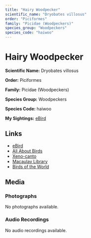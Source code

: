 ```yaml
---
title: "Hairy Woodpecker"
scientific_name: "Dryobates villosus"
order: "Piciformes"
family: "Picidae (Woodpeckers)"
species_group: "Woodpeckers"
species_code: "haiwoo"
---
```


# Hairy Woodpecker

**Scientific Name:** Dryobates villosus

**Order:** Piciformes

**Family:** Picidae (Woodpeckers)

**Species Group:** Woodpeckers

**Species Code:** haiwoo

**My Sightings:** [eBird](https://ebird.org/lifelist?r=world&time=life&spp=haiwoo)

## Links
* [eBird](https://ebird.org/species/haiwoo) 
* [All About Birds](https://www.allaboutbirds.org/guide/haiwoo) 
* [Xeno-canto](https://www.xeno-canto.org/species/dryobates-villosus) 
* [Macaulay Library](https://search.macaulaylibrary.org/catalog?taxonCode=haiwoo&sort=rating_rank_desc)
* [Birds of the World](https://birdsoftheworld.org/bow/species/haiwoo)

## Media
### Photographs
No photographs available.

### Audio Recordings
No audio recordings available.

